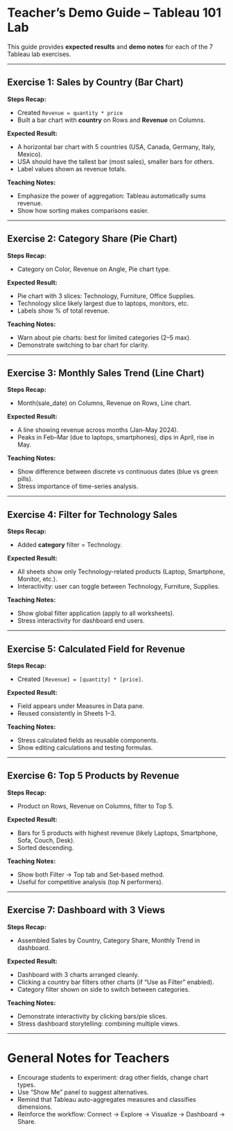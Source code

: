 # Teacher’s Demo Guide – Tableau 101 Lab

This guide provides **expected results** and **demo notes** for each of the 7 Tableau lab exercises.

---

## Exercise 1: Sales by Country (Bar Chart)
**Steps Recap:**
- Created `Revenue = quantity * price`
- Built a bar chart with **country** on Rows and **Revenue** on Columns.

**Expected Result:**
- A horizontal bar chart with 5 countries (USA, Canada, Germany, Italy, Mexico).
- USA should have the tallest bar (most sales), smaller bars for others.
- Label values shown as revenue totals.

**Teaching Notes:**
- Emphasize the power of aggregation: Tableau automatically sums revenue.
- Show how sorting makes comparisons easier.

---

## Exercise 2: Category Share (Pie Chart)
**Steps Recap:**
- Category on Color, Revenue on Angle, Pie chart type.

**Expected Result:**
- Pie chart with 3 slices: Technology, Furniture, Office Supplies.
- Technology slice likely largest due to laptops, monitors, etc.
- Labels show % of total revenue.

**Teaching Notes:**
- Warn about pie charts: best for limited categories (2–5 max).
- Demonstrate switching to bar chart for clarity.

---

## Exercise 3: Monthly Sales Trend (Line Chart)
**Steps Recap:**
- Month(sale_date) on Columns, Revenue on Rows, Line chart.

**Expected Result:**
- A line showing revenue across months (Jan–May 2024).
- Peaks in Feb–Mar (due to laptops, smartphones), dips in April, rise in May.

**Teaching Notes:**
- Show difference between discrete vs continuous dates (blue vs green pills).
- Stress importance of time-series analysis.

---

## Exercise 4: Filter for Technology Sales
**Steps Recap:**
- Added **category** filter = Technology.

**Expected Result:**
- All sheets show only Technology-related products (Laptop, Smartphone, Monitor, etc.).
- Interactivity: user can toggle between Technology, Furniture, Supplies.

**Teaching Notes:**
- Show global filter application (apply to all worksheets).
- Stress interactivity for dashboard end users.

---

## Exercise 5: Calculated Field for Revenue
**Steps Recap:**
- Created `[Revenue] = [quantity] * [price]`.

**Expected Result:**
- Field appears under Measures in Data pane.
- Reused consistently in Sheets 1–3.

**Teaching Notes:**
- Stress calculated fields as reusable components.
- Show editing calculations and testing formulas.

---

## Exercise 6: Top 5 Products by Revenue
**Steps Recap:**
- Product on Rows, Revenue on Columns, filter to Top 5.

**Expected Result:**
- Bars for 5 products with highest revenue (likely Laptops, Smartphone, Sofa, Couch, Desk).
- Sorted descending.

**Teaching Notes:**
- Show both Filter → Top tab and Set-based method.
- Useful for competitive analysis (top N performers).

---

## Exercise 7: Dashboard with 3 Views
**Steps Recap:**
- Assembled Sales by Country, Category Share, Monthly Trend in dashboard.

**Expected Result:**
- Dashboard with 3 charts arranged cleanly.
- Clicking a country bar filters other charts (if “Use as Filter” enabled).
- Category filter shown on side to switch between categories.

**Teaching Notes:**
- Demonstrate interactivity by clicking bars/pie slices.
- Stress dashboard storytelling: combining multiple views.

---

# General Notes for Teachers
- Encourage students to experiment: drag other fields, change chart types.
- Use “Show Me” panel to suggest alternatives.
- Remind that Tableau auto-aggregates measures and classifies dimensions.
- Reinforce the workflow: Connect → Explore → Visualize → Dashboard → Share.
